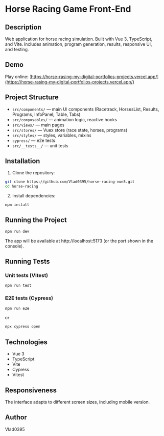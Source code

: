 # Horse Racing Game Front-End

## Description

Web application for horse racing simulation. Built with Vue 3, TypeScript, and Vite. Includes animation, program generation, results, responsive UI, and testing.

## Demo

Play online: [https://horse-rasing-my-digital-portfolios-projects.vercel.app/](https://horse-rasing-my-digital-portfolios-projects.vercel.app/)

## Project Structure

- `src/components/` — main UI components (Racetrack, HorsesList, Results, Programs, InfoPanel, Table, Tabs)
- `src/composables/` — animation logic, reactive hooks
- `src/views/` — main pages
- `src/stores/` — Vuex store (race state, horses, programs)
- `src/styles/` — styles, variables, mixins
- `cypress/` — e2e tests
- `src/__tests__/` — unit tests

## Installation

1. Clone the repository:

```sh
git clone https://github.com/Vlad0395/horse-racing-vue3.git
cd horse-racing
```

2. Install dependencies:

```sh
npm install
```

## Running the Project

```sh
npm run dev
```

The app will be available at http://localhost:5173 (or the port shown in the console).

## Running Tests

### Unit tests (Vitest)

```sh
npm run test
```

### E2E tests (Cypress)

```sh
npm run e2e
```

or

```sh
npx cypress open
```

## Technologies

- Vue 3
- TypeScript
- Vite
- Cypress
- Vitest

## Responsiveness

The interface adapts to different screen sizes, including mobile version.

## Author

Vlad0395
